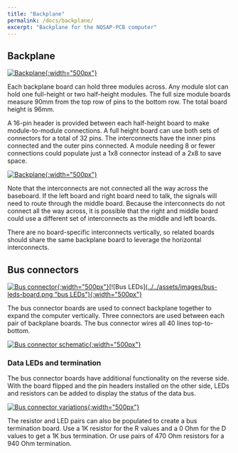 ```yaml
---
title: "Backplane"
permalink: /docs/backplane/
excerpt: "Backplane for the NQSAP-PCB computer"
---
```


## Backplane
[![Backplane](../../assets/images/backplane-board.png "backplane"){:width="500px"}](../../assets/images/backplane-board.png)

Each backplane board can hold three modules across.  Any module slot can hold one full-height or two half-height modules.  The full size module boards measure 90mm from the top row of pins to the bottom row.  The total board height is 96mm.

A 16-pin header is provided between each half-height board to make module-to-module connections.  A full height board can use both sets of connectors for a total of 32 pins.  The interconnects have the inner pins connected and the outer pins connected.  A module needing 8 or fewer connections could populate just a 1x8 connector instead of a 2x8 to save space.

[![Backplane](../../assets/images/backplane-schematic.png "backplane"){:width="500px"}](../../assets/images/backplane-schematic.png)

Note that the interconnects are not connected all the way across the baseboard.  If the left board and right board need to talk, the signals will need to route through the middle board.  Because the interconnects do not connect all the way across, it is possible that the right and middle board could use a different set of interconnects as the middle and left boards.

There are no board-specific interconnects vertically, so related boards should share the same backplane board to leverage the horizontal interconnects.

## Bus connectors

[![Bus connector](../../assets/images/bus-connector-board.png "bus connector"){:width="500px"}](../../assets/images/bus-connector-board.png)[![Bus LEDs][(../../assets/images/bus-leds-board.png "bus LEDs"){:width="500px"}](../../assets/images/bus-leds-board.png)

The bus connector boards are used to connect backplane together to expand the computer vertically.  Three connectors are used between each pair of backplane boards.  The bus connector wires all 40 lines top-to-bottom.  

[![Bus connector schematic](../../assets/images/bus-connector-schematic.png "bus connector schematic"){:width="500px"}](../../assets/images/bus-connector-schematic.png)

### Data LEDs and termination
The bus connector boards have additional functionality on the reverse side.  With the board flipped and the pin headers installed on the other side, LEDs and resistors can be added to display the status of the data bus.

[![Bus connector variations](../../assets/images/bus-connector-pair.png "bus connector variations"){:width="500px"}](../../assets/images/bus-connector-pair.png)

The resistor and LED pairs can also be populated to create a bus termination board.  Use a 1K resistor for the R values and a 0 Ohm for the D values to get a 1K bus termination. Or use pairs of 470 Ohm resistors for a 940 Ohm termination.
